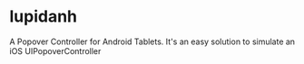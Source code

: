 # lupidanh
A Popover Controller for Android Tablets. It's an easy solution to simulate an iOS UIPopoverController
